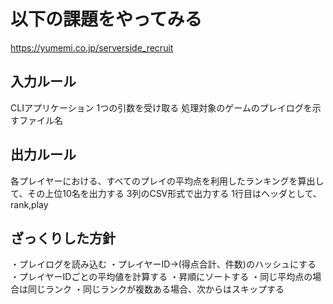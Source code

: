 # 以下の課題をやってみる
https://yumemi.co.jp/serverside_recruit

## 入力ルール
CLIアプリケーション
1つの引数を受け取る
処理対象のゲームのプレイログを示すファイル名

## 出力ルール
各プレイヤーにおける、すべてのプレイの平均点を利用したランキングを算出して、その上位10名を出力する
3列のCSV形式で出力する
1行目はヘッダとして、rank,play

## ざっくりした方針
・プレイログを読み込む
・プレイヤーID→(得点合計、件数)のハッシュにする
・プレイヤーIDごとの平均値を計算する
・昇順にソートする
・同じ平均点の場合は同じランク
・同じランクが複数ある場合、次からはスキップする
